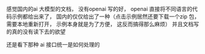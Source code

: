 感觉国内的ai 大模型的文档， 没有openai 写的好， openai 直接将不同语言的代码示例都给出来了， 国内的仅仅给出了一种（点击示例居然还要下载一个zip 包，需要本地重新打开， 示例本身就是为了方便， 这反而搞得那么麻烦） 并且文档写的真的没有读下去的欲望

还是看下那种 ai 接口统一是如何处理的